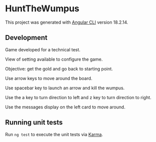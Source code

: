 # HuntTheWumpus

This project was generated with [Angular CLI](https://github.com/angular/angular-cli) version 18.2.14.

## Development 

Game developed for a technical test.

View of setting available to configure the game.

Objective: get the gold and go back to starting point.

Use arrow keys to move around the board.

Use spacebar key to launch an arrow and kill the wumpus.

Use the a key to turn direction to left and z key to turn direction to right.

Use the messages display on the left card to move around.


## Running unit tests

Run `ng test` to execute the unit tests via [Karma](https://karma-runner.github.io).
